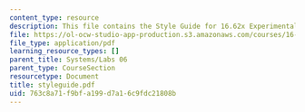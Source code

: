 ```yaml
---
content_type: resource
description: This file contains the Style Guide for 16.62x Experimental Projects.
file: https://ol-ocw-studio-app-production.s3.amazonaws.com/courses/16-01-unified-engineering-i-ii-iii-iv-fall-2005-spring-2006/763c8a71f9bfa199d7a16c9fdc21808b_styleguide.pdf
file_type: application/pdf
learning_resource_types: []
parent_title: Systems/Labs 06
parent_type: CourseSection
resourcetype: Document
title: styleguide.pdf
uid: 763c8a71-f9bf-a199-d7a1-6c9fdc21808b
---
```

